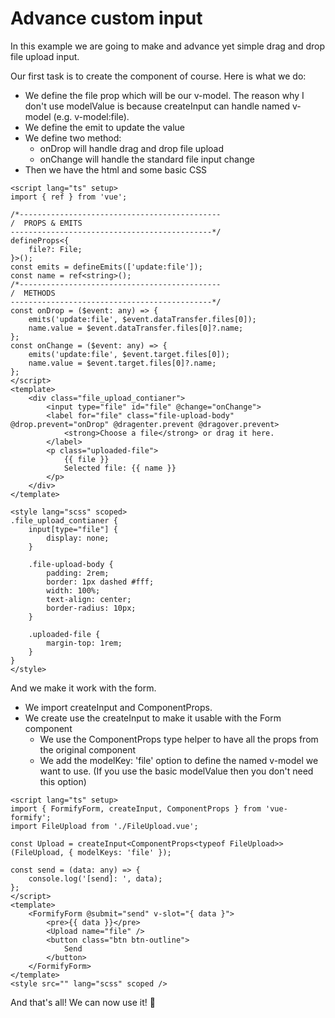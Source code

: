 # Advance custom input
In this example we are going to make and advance yet simple drag and drop file upload input.

Our first task is to create the component of course. Here is what we do:

- We define the file prop which will be our v-model. The reason why I don't use modelValue is because createInput can handle named v-model (e.g. v-model:file).
- We define the emit to update the value
- We define two method:
    - onDrop will handle drag and drop file upload
    - onChange will handle the standard file input change
- Then we have the html and some basic CSS

```vue
<script lang="ts" setup>
import { ref } from 'vue';

/*---------------------------------------------
/  PROPS & EMITS
---------------------------------------------*/
defineProps<{
	file?: File;
}>();
const emits = defineEmits(['update:file']);
const name = ref<string>();
/*---------------------------------------------
/  METHODS
---------------------------------------------*/
const onDrop = ($event: any) => {
	emits('update:file', $event.dataTransfer.files[0]);
	name.value = $event.dataTransfer.files[0]?.name;
};
const onChange = ($event: any) => {
	emits('update:file', $event.target.files[0]);
	name.value = $event.target.files[0]?.name;
};
</script>
<template>
	<div class="file_upload_contianer">
		<input type="file" id="file" @change="onChange">
		<label for="file" class="file-upload-body" @drop.prevent="onDrop" @dragenter.prevent @dragover.prevent>
			<strong>Choose a file</strong> or drag it here.
		</label>
		<p class="uploaded-file">
			{{ file }}
			Selected file: {{ name }}
		</p>
	</div>
</template>

<style lang="scss" scoped>
.file_upload_contianer {
	input[type="file"] {
		display: none;
	}

	.file-upload-body {
		padding: 2rem;
		border: 1px dashed #fff;
		width: 100%;
		text-align: center;
		border-radius: 10px;
	}

	.uploaded-file {
		margin-top: 1rem;
	}
}
</style>
```
And we make it work with the form.

- We import createInput and ComponentProps.
- We create use the createInput to make it usable with the Form component
    - We use the ComponentProps type helper to have all the props from the original component
    - We add the modelKey: 'file' option to define the named v-model we want to use. (If you use the basic modelValue then you don't need this option)

```vue
<script lang="ts" setup>
import { FormifyForm, createInput, ComponentProps } from 'vue-formify';
import FileUpload from './FileUpload.vue';

const Upload = createInput<ComponentProps<typeof FileUpload>>(FileUpload, { modelKeys: 'file' });

const send = (data: any) => {
	console.log('[send]: ', data);
};
</script>
<template>
	<FormifyForm @submit="send" v-slot="{ data }">
		<pre>{{ data }}</pre>
		<Upload name="file" />
		<button class="btn btn-outline">
			Send
		</button>
	</FormifyForm>
</template>
<style src="" lang="scss" scoped />
```
And that's all! We can now use it! 🎉
